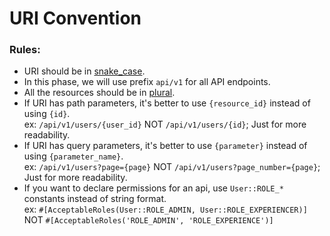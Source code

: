 # URI Convention

### Rules:

- URI should be in [snake_case](https://en.wikipedia.org/wiki/Snake_case).
- In this phase, we will use prefix `api/v1` for all API endpoints.
- All the resources should be in [plural](https://www.vinaysahni.com/best-practices-for-a-pragmatic-restful-api).
- If URI has path parameters, it's better to use `{resource_id}` instead of using `{id}`.  
  ex: `/api/v1/users/{user_id}` NOT `/api/v1/users/{id}`; Just for more readability.
- If URI has query parameters, it's better to use `{parameter}` instead of using `{parameter_name}`.  
  ex: `/api/v1/users?page={page}` NOT `/api/v1/users?page_number={page}`; Just for more readability.
- If you want to declare permissions for an api, use `User::ROLE_*` constants instead of string format.  
  ex: `#[AcceptableRoles(User::ROLE_ADMIN, User::ROLE_EXPERIENCER)]`
  NOT `#[AcceptableRoles('ROLE_ADMIN', 'ROLE_EXPERIENCE')]`